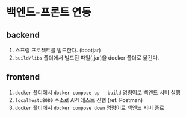 # 백엔드-프론트 연동
## backend
1. 스프링 프로젝트를 빌드한다. (bootjar)
2. `build/libs` 폴더에서 빌드된 파일(.jar)을 docker 폴더로 옮긴다.

## frontend 
1. `docker` 폴더에서 ```docker compose up --build``` 명령어로 백엔드 서버 실행
2. `localhost:8080` 주소로 API 테스트 진행 (ref. Postman)
3. `docker` 폴더에서 ```docker compose down``` 명령어로 백엔드 서버 종료

